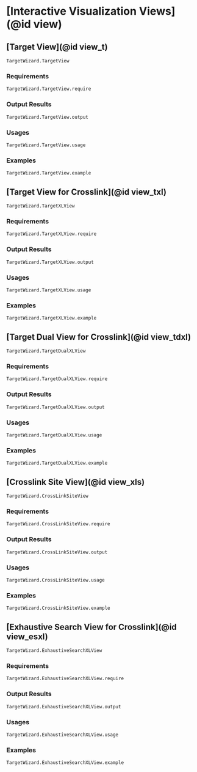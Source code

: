 # [Interactive Visualization Views](@id view)

## [Target View](@id view_t)
```@docs
TargetWizard.TargetView
```
### Requirements
```@docs
TargetWizard.TargetView.require
```
### Output Results
```@docs
TargetWizard.TargetView.output
```
### Usages
```@docs
TargetWizard.TargetView.usage
```
### Examples
```@docs
TargetWizard.TargetView.example
```

## [Target View for Crosslink](@id view_txl)
```@docs
TargetWizard.TargetXLView
```
### Requirements
```@docs
TargetWizard.TargetXLView.require
```
### Output Results
```@docs
TargetWizard.TargetXLView.output
```
### Usages
```@docs
TargetWizard.TargetXLView.usage
```
### Examples
```@docs
TargetWizard.TargetXLView.example
```

## [Target Dual View for Crosslink](@id view_tdxl)
```@docs
TargetWizard.TargetDualXLView
```
### Requirements
```@docs
TargetWizard.TargetDualXLView.require
```
### Output Results
```@docs
TargetWizard.TargetDualXLView.output
```
### Usages
```@docs
TargetWizard.TargetDualXLView.usage
```
### Examples
```@docs
TargetWizard.TargetDualXLView.example
```

## [Crosslink Site View](@id view_xls)
```@docs
TargetWizard.CrossLinkSiteView
```
### Requirements
```@docs
TargetWizard.CrossLinkSiteView.require
```
### Output Results
```@docs
TargetWizard.CrossLinkSiteView.output
```
### Usages
```@docs
TargetWizard.CrossLinkSiteView.usage
```
### Examples
```@docs
TargetWizard.CrossLinkSiteView.example
```

## [Exhaustive Search View for Crosslink](@id view_esxl)
```@docs
TargetWizard.ExhaustiveSearchXLView
```
### Requirements
```@docs
TargetWizard.ExhaustiveSearchXLView.require
```
### Output Results
```@docs
TargetWizard.ExhaustiveSearchXLView.output
```
### Usages
```@docs
TargetWizard.ExhaustiveSearchXLView.usage
```
### Examples
```@docs
TargetWizard.ExhaustiveSearchXLView.example
```
